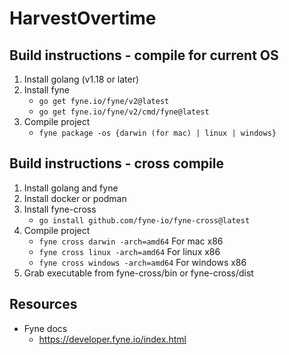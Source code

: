 # HarvestOvertime

## Build instructions - compile for current OS
1. Install golang (v1.18 or later)
2. Install fyne
    - ```go get fyne.io/fyne/v2@latest```
    - ```go get fyne.io/fyne/v2/cmd/fyne@latest```
3. Compile project
    - ```fyne package -os {darwin (for mac) | linux | windows}```


## Build instructions - cross compile
1. Install golang and fyne
2. Install docker or podman
3. Install fyne-cross
    - ```go install github.com/fyne-io/fyne-cross@latest```
4. Compile project
    - ```fyne cross darwin -arch=amd64``` For mac x86
    - ```fyne cross linux -arch=amd64``` For linux x86
    - ```fyne cross windows -arch=amd64``` For windows x86
5. Grab executable from fyne-cross/bin or fyne-cross/dist


## Resources
- Fyne docs
    - https://developer.fyne.io/index.html
